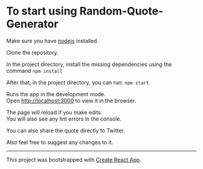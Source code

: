 # To start using Random-Quote-Generator

Make sure you have [nodejs](https://nodejs.org/en/) installed.

Clone the repository.

In the project directory, install the missing dependencies using the command `npm install`

After that, in the project directory, you can run: `npm start`

Runs the app in the development mode.\
Open [http://localhost:3000](http://localhost:3000) to view it in the browser.

The page will reload if you make edits.\
You will also see any lint errors in the console.

You can also share the quote directly to Twitter.

Also feel free to suggest any changes to it.

<hr/>

This project was bootstrapped with [Create React App](https://github.com/facebook/create-react-app).
